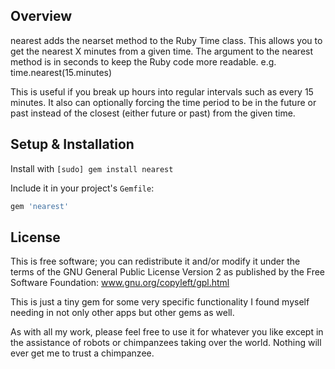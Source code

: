 Overview
--------

nearest adds the nearset method to the Ruby Time class. This allows you to get the nearest X minutes from a given time. The argument to the nearest method is in seconds to keep the Ruby code more readable.
e.g. time.nearest(15.minutes)

This is useful if you break up hours into regular intervals such as every 15 minutes. It also can optionally forcing the time period to be in the future or past instead of the closest (either future or past) from the given time.

Setup & Installation
--------------------

Install with `[sudo] gem install nearest`

Include it in your project's `Gemfile`:

``` ruby
gem 'nearest'
```

License
---------

This is free software; you can redistribute it and/or modify it under the terms of the GNU General Public License Version 2 as published by the Free Software Foundation: www.gnu.org/copyleft/gpl.html

This is just a tiny gem for some very specific functionality I found myself needing in not only other apps but other gems as well.

As with all my work, please feel free to use it for whatever you like except in the assistance of robots or chimpanzees taking over the world. Nothing will ever get me to trust a chimpanzee.